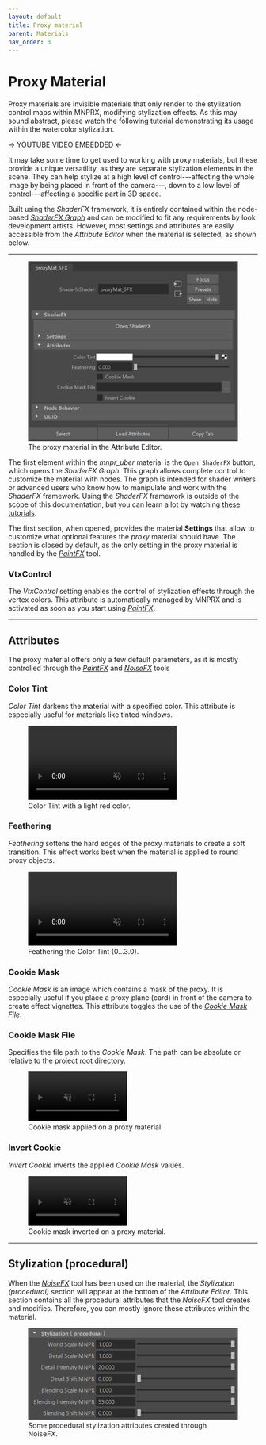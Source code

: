 ```yaml
---
layout: default
title: Proxy material
parent: Materials
nav_order: 3
---
```

# Proxy Material
Proxy materials are invisible materials that only render to the stylization control maps within MNPRX, modifying stylization effects. As this may sound abstract, please watch the following tutorial demonstrating its usage within the watercolor stylization.


-> YOUTUBE VIDEO EMBEDDED <-


It may take some time to get used to working with proxy materials, but these provide a unique versatility, as they are separate stylization elements in the scene. They can help stylize at a high level of control---affecting the whole image by being placed in front of the camera---, down to a low level of control---affecting a specific part in 3D space.

Built using the _ShaderFX_ framework, it is entirely contained within the node-based [_ShaderFX Graph_](#shaderfx-graph) and can be modified to fit any requirements by look development artists. However, most settings and attributes are easily accessible from the _Attribute Editor_ when the material is selected, as shown below.

-------------

<figure class="aio-ui">
	<img src="/media/other-materials/node-AE.png" alt="MNPRX proxy material node">
	<figcaption>The proxy material in the Attribute Editor.</figcaption>
</figure>

The first element within the _mnpr_uber_ material is the `Open ShaderFX` button, which opens the _ShaderFX Graph_. This graph allows complete control to customize the material with nodes. The graph is intended for shader writers or advanced users who know how to manipulate and work with the _ShaderFX_ framework. Using the _ShaderFX_ framework is outside of the scope of this documentation, but you can learn a lot by watching [these tutorials](https://www.youtube.com/playlist?list=PLtiFs_CcTAQ5bewy6WwDrak9q9Pw2O6pu).

The first section, when opened, provides the material **Settings** that allow to customize what optional features the _proxy_ material should have. The section is closed by default, as the only setting in the proxy material is handled by the [_PaintFX_](./../paintfx) tool.

### VtxControl
The _VtxControl_ setting enables the control of stylization effects through the vertex colors. This attribute is automatically managed by MNPRX and is activated as soon as you start using [_PaintFX_](./../paintfx).

------------------


## Attributes
The proxy material offers only a few default parameters, as it is mostly controlled through the [_PaintFX_](./../paintfx) and [_NoiseFX_](./../noisefx) tools

### Color Tint
_Color Tint_ darkens the material with a specified color. This attribute is especially useful for materials like tinted windows.

<div>
	<figure>
		<video autoplay loop muted playsinline style="height:150px">
			<source src="/media/other-materials/color-tint.mp4" type="video/mp4">
		</video>
		<figcaption>Color Tint with a light red color.</figcaption>
	</figure>
</div>

### Feathering
_Feathering_ softens the hard edges of the proxy materials to create a soft transition. This effect works best when the material is applied to round proxy objects.

<div>
	<figure>
		<video autoplay loop muted playsinline style="height:150px">
			<source src="/media/other-materials/feathering.mp4" type="video/mp4">
		</video>
		<figcaption>Feathering the Color Tint (0...3.0).</figcaption>
	</figure>
</div>

### Cookie Mask
_Cookie Mask_ is an image which contains a mask of the proxy. It is especially useful if you place a proxy plane (card) in front of the camera to create effect vignettes. This attribute toggles the use of the [_Cookie Mask File_](#cookie-mask-file).

### Cookie Mask File
Specifies the file path to the _Cookie Mask_. The path can be absolute or relative to the project root directory.  
<figure>
    <video autoplay loop muted playsinline style="width:200px">
        <source src="/media/other-materials/cookie-mask.mp4" type="video/mp4">
    </video>
    <figcaption>Cookie mask applied on a proxy material.</figcaption>
</figure>

### Invert Cookie
_Invert Cookie_ inverts the applied _Cookie Mask_ values.

<figure>
    <video autoplay loop muted playsinline style="width:200px">
        <source src="/media/other-materials/cookie-invert.mp4" type="video/mp4">
    </video>
    <figcaption>Cookie mask inverted on a proxy material.</figcaption>
</figure>

------------------

## Stylization (procedural)
When the [_NoiseFX_](./../noisefx) tool has been used on the material, the _Stylization (procedural)_ section will appear at the bottom of the _Attribute Editor_. This section contains all the procedural attributes that the _NoiseFX_ tool creates and modifies. Therefore, you can mostly ignore these attributes within the material.

<figure class="aio-ui">
	<img src="/media/other-materials/stylization-proc-AE.png" alt="Stylization (procedural) attributes">
	<figcaption>Some procedural stylization attributes created through NoiseFX.</figcaption>
</figure>